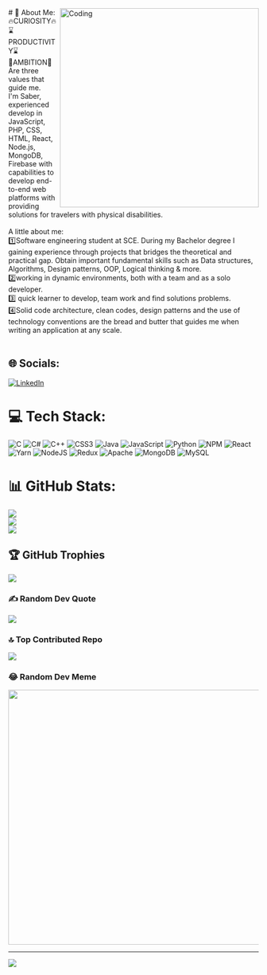 <img align="right" alt="Coding" width="400" src="https://res.cloudinary.com/practicaldev/image/fetch/s--xvXYLuU1--/c_imagga_scale,f_auto,fl_progressive,h_420,q_auto,w_1000/https://dev-to-uploads.s3.amazonaws.com/uploads/articles/dn59886s9f3se1k7stm5.jpg">
# 💫 About Me:
🔥CURIOSITY🔥
<br>⌛️PRODUCTIVITY⌛️<br>🚀AMBITION🚀<br>Are three values that guide me. <br>I'm Saber, experienced develop in JavaScript, PHP, CSS, HTML, React, Node.js, MongoDB, Firebase with capabilities to develop end-to-end web platforms with providing solutions for travelers with physical disabilities.<br><br>A little about me:<br>1️⃣Software engineering student at SCE. During my Bachelor degree I gaining experience through projects that bridges the theoretical and practical gap. Obtain important fundamental skills such as Data structures, Algorithms, Design patterns, OOP, Logical thinking & more.<br>2️⃣working in dynamic environments, both with a team and as a solo developer. <br>3️⃣ quick learner to develop, team work and find solutions problems.<br>4️⃣Solid code architecture, clean codes, design patterns and the use of technology conventions are the bread and butter that guides me when writing an application at any scale.<br><br>


## 🌐 Socials:
[![LinkedIn](https://img.shields.io/badge/LinkedIn-%230077B5.svg?logo=linkedin&logoColor=white)](https://linkedin.com/in/www.linkedin.com/in/saber-elsayed) 

# 💻 Tech Stack:
![C](https://img.shields.io/badge/c-%2300599C.svg?style=for-the-badge&logo=c&logoColor=white) ![C#](https://img.shields.io/badge/c%23-%23239120.svg?style=for-the-badge&logo=c-sharp&logoColor=white) ![C++](https://img.shields.io/badge/c++-%2300599C.svg?style=for-the-badge&logo=c%2B%2B&logoColor=white) ![CSS3](https://img.shields.io/badge/css3-%231572B6.svg?style=for-the-badge&logo=css3&logoColor=white) ![Java](https://img.shields.io/badge/java-%23ED8B00.svg?style=for-the-badge&logo=java&logoColor=white) ![JavaScript](https://img.shields.io/badge/javascript-%23323330.svg?style=for-the-badge&logo=javascript&logoColor=%23F7DF1E) ![Python](https://img.shields.io/badge/python-3670A0?style=for-the-badge&logo=python&logoColor=ffdd54) ![NPM](https://img.shields.io/badge/NPM-%23000000.svg?style=for-the-badge&logo=npm&logoColor=white) ![React](https://img.shields.io/badge/react-%2320232a.svg?style=for-the-badge&logo=react&logoColor=%2361DAFB) ![Yarn](https://img.shields.io/badge/yarn-%232C8EBB.svg?style=for-the-badge&logo=yarn&logoColor=white) ![NodeJS](https://img.shields.io/badge/node.js-6DA55F?style=for-the-badge&logo=node.js&logoColor=white) ![Redux](https://img.shields.io/badge/redux-%23593d88.svg?style=for-the-badge&logo=redux&logoColor=white) ![Apache](https://img.shields.io/badge/apache-%23D42029.svg?style=for-the-badge&logo=apache&logoColor=white) ![MongoDB](https://img.shields.io/badge/MongoDB-%234ea94b.svg?style=for-the-badge&logo=mongodb&logoColor=white) ![MySQL](https://img.shields.io/badge/mysql-%2300f.svg?style=for-the-badge&logo=mysql&logoColor=white)
# 📊 GitHub Stats:
![](https://github-readme-stats.vercel.app/api?username=Saber-Elsayed&theme=dark&hide_border=false&include_all_commits=false&count_private=false)<br/>
![](https://github-readme-streak-stats.herokuapp.com/?user=Saber-Elsayed&theme=dark&hide_border=false)<br/>
![](https://github-readme-stats.vercel.app/api/top-langs/?username=Saber-Elsayed&theme=dark&hide_border=false&include_all_commits=false&count_private=false&layout=compact)

## 🏆 GitHub Trophies
![](https://github-profile-trophy.vercel.app/?username=Saber-Elsayed&theme=radical&no-frame=false&no-bg=true&margin-w=4)

### ✍️ Random Dev Quote
![](https://quotes-github-readme.vercel.app/api?type=horizontal&theme=radical)

### 🔝 Top Contributed Repo
![](https://github-contributor-stats.vercel.app/api?username=Saber-Elsayed&limit=5&theme=dark&combine_all_yearly_contributions=true)

### 😂 Random Dev Meme
<img src="https://rm.up.railway.app/" width="512px"/>

---
[![](https://visitcount.itsvg.in/api?id=Saber-Elsayed&icon=0&color=0)](https://visitcount.itsvg.in)

<!-- Proudly created with GPRM ( https://gprm.itsvg.in ) -->
